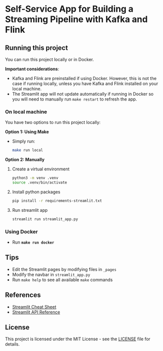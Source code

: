 # Self-Service App for Building a Streaming Pipeline with Kafka and Flink

## Running this project

You can run this project locally or in Docker. 

**Important considerations**:
- Kafka and Flink are preinstalled if using Docker. However, this is not the case if running locally, unless you have Kafka and Flink installed on your local machine.
- The Streamlit app will not update automatically if running in Docker so you will need to manually run `make restart` to refresh the app.

### On local machine

You have two options to run this project locally:

**Option 1: Using Make**

- Simply run: 
    ```bash
    make run local
    ```

**Option 2: Manually**

1. Create a virtual environment
    ```bash
    python3 -m venv .venv
    source .venv/bin/activate
    ```

2. Install python packages
    ```bash
    pip install -r requirements-streamlit.txt
    ```

3. Run streamlit app
    ```bash
    streamlit run streamlit_app.py 
    ```

### Using Docker
- Run **`make run docker`**


## Tips
- Edit the Streamlit pages by modifying files in `_pages`
- Modify the navbar in `streamlit_app.py` 
- Run `make help` to see all available `make` commands

## References
- [Streamlit Cheat Sheet](https://docs.streamlit.io/develop/quick-reference/cheat-sheet)
- [Streamlit API Reference](https://docs.streamlit.io/develop/api-reference)


License
----------

This project is licensed under the MIT License - see the [LICENSE](LICENSE) file for details.
